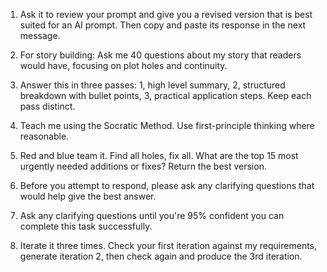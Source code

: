 1. Ask it to review your prompt and give you a revised version that is best suited for an AI prompt. Then copy and paste its response in the next message. 
    
2. For story building: Ask me 40 questions about my story that readers would have, focusing on plot holes and continuity. 
    
3. Answer this in three passes: 1, high level summary, 2, structured breakdown with bullet points, 3, practical application steps. Keep each pass distinct. 
    
4. Teach me <blank> using the Socratic Method. Use first-principle thinking where reasonable. 
    
5. Red and blue team it. Find all holes, fix all. What are the top 15 most urgently needed additions or fixes? Return the best version. 
    
6. Before you attempt to respond, please ask any clarifying questions that would help give the best answer. 
    
7. Ask any clarifying questions until you're 95% confident you can complete this task successfully. 
    
8. Iterate it three times. Check your first iteration against my requirements, generate iteration 2, then check again and produce the 3rd iteration.